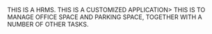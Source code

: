 THIS IS A HRMS.
THIS IS A CUSTOMIZED APPLICATION>
THIS IS TO MANAGE OFFICE SPACE AND PARKING SPACE, TOGETHER WITH A NUMBER OF OTHER TASKS.
